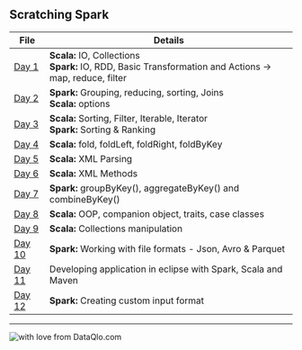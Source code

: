 ## Scratching Spark
File|Details
---|---
[Day 1](https://github.com/AbhishekSolanki/learn/blob/master/spark/training/day1.scala)|**Scala:** IO, Collections <br> **Spark:** IO, RDD, Basic Transformation and Actions  -> map, reduce, filter
[Day 2](https://github.com/AbhishekSolanki/learn/blob/master/spark/training/day2.scala)|**Spark:** Grouping, reducing, sorting, Joins <br> **Scala:** options
[Day 3](https://github.com/AbhishekSolanki/learn/blob/master/spark/training/day3.scala)|**Scala:** Sorting, Filter, Iterable, Iterator <br> **Spark:** Sorting & Ranking
[Day 4](https://github.com/AbhishekSolanki/learn/blob/master/spark/training/day4.scala)|**Scala:** fold, foldLeft, foldRight, foldByKey
[Day 5](https://github.com/AbhishekSolanki/learn/blob/master/spark/training/day5.scala)|**Scala:** XML Parsing
[Day 6](https://github.com/AbhishekSolanki/learn/blob/master/spark/training/day6.scala)|**Scala:** XML Methods
[Day 7](https://github.com/AbhishekSolanki/learn/blob/master/spark/training/day7.scala)|**Spark:** groupByKey(), aggregateByKey() and combineByKey()
[Day 8](https://github.com/AbhishekSolanki/learn/blob/master/spark/training/day8.scala)|**Scala:** OOP, companion object, traits, case classes
[Day 9](https://github.com/AbhishekSolanki/learn/blob/master/spark/training/day9.scala)|**Scala:** Collections manipulation
[Day 10](https://github.com/AbhishekSolanki/learn/blob/master/spark/training/day10.scala)|**Spark:** Working with file formats - Json, Avro & Parquet
[Day 11](https://github.com/AbhishekSolanki/learn/blob/master/spark/training/day11.scala)|Developing application in eclipse with Spark, Scala and Maven
[Day 12](https://github.com/AbhishekSolanki/learn/blob/master/spark/training/day12.scala)|**Spark:** Creating custom input format


---
![with love from DataQlo.com](http://dataqlo.com/wp-content/uploads/2018/01/cropped-DataQlo-32x32.png "with love from DataQlo.com")